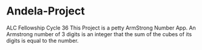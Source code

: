 # Andela-Project
ALC Fellowship Cycle 36
This Project is a petty ArmStrong Number App.
An Armstrong number of 3 digits is an integer that the sum of
the cubes of its digits is equal to the number.
